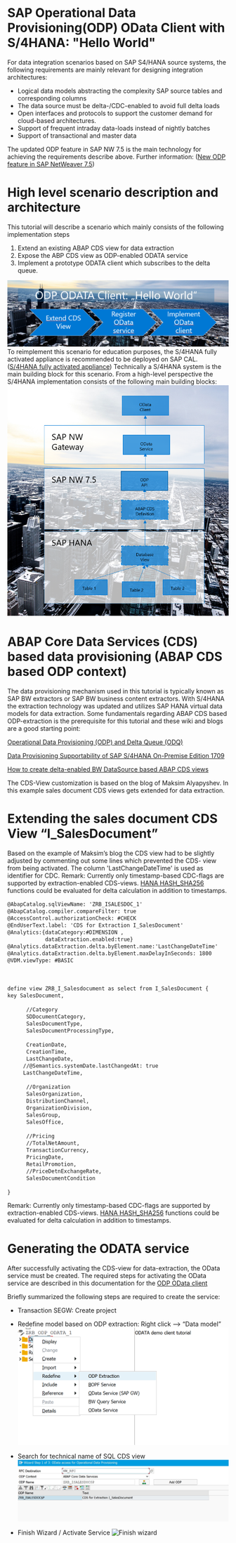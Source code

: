 # SAP Operational Data Provisioning(ODP) OData Client with S/4HANA: "Hello World"
For data integration scenarios based on SAP S4/HANA source systems, the following requirements are mainly relevant for designing integration architectures:

* Logical data models abstracting the complexity SAP source tables and corresponding columns
* The data source must be delta-/CDC-enabled to avoid full delta loads 
* Open interfaces and protocols to support the customer demand for cloud-based architectures. 
* Support of frequent intraday data-loads instead of nightly batches
* Support of transactional and master data 


The updated ODP feature in SAP NW 7.5 is the main technology for achieving the requirements describe above. Further information: ([New ODP feature in SAP NetWeaver 7.5]( https://wiki.scn.sap.com/wiki/display/BI/New+ODP+feature+in+SAP+NetWeaver+7.5))

# High level scenario description and architecture 
This tutorial will describe a scenario which mainly consists of the following implementation steps 
1)	Extend an existing ABAP CDS view for data extraction
2)	Expose the ABP CDS view as ODP-enabled ODATA service 
3)	Implement a prototype ODATA client which subscribes to the delta queue. 

![ High level scenario description]( https://github.com/ROBROICH/SAP_ODP_ODATA_CLIENT/blob/master/ODP_SCENARIO.PNG)
To reimplement this scenario for education purposes, the S/4HANA fully activated appliance is recommended to be deployed on SAP CAL. 
([S/4HANA fully activated appliance](https://blogs.sap.com/2018/12/12/sap-s4hana-fully-activated-appliance-create-your-sap-s4hana-1809-system-in-a-fraction-of-the-usual-setup-time/))
Technically a S/4HANA system is the main building block for this scenario. 
From a high-level perspective the S/4HANA implementation consists of the following main building blocks:
![ High level architecture]( https://github.com/ROBROICH/SAP_ODP_ODATA_CLIENT/blob/master/HIGH_LEVEL_ARCHITECTURE.PNG)

# ABAP Core Data Services (CDS) based data provisioning (ABAP CDS based ODP context)
The data provisioning mechanism used in this tutorial is typically known as SAP BW extractors or SAP BW business content extractors. With S/4HANA the extraction technology was updated and utilizes SAP HANA virtual data models for data extraction. 
Some fundamentals regarding ABAP CDS based ODP-extraction is the prerequisite for this tutorial and these wiki and blogs are a good starting point:

[Operational Data Provisioning (ODP) and Delta Queue (ODQ)]( https://wiki.scn.sap.com/wiki/pages/viewpage.action?pageId=449284646)

[Data Provisioning Supportability of SAP S/4HANA On-Premise Edition 1709
](https://blogs.sap.com/2016/07/07/data-extraction-supportability-of-sap-s4hana-on-premise-edition-1511-fps02/)

[How to create delta-enabled BW DataSource based ABAP CDS views
]( https://blogs.sap.com/2017/03/17/how-to-create-delta-enabled-bw-datasource-based-abap-cds-views/)

The CDS-View customization is based on the blog of Maksim Alyapyshev. In this example sales document CDS views gets extended for data extraction. 

# Extending the sales document CDS View “I_SalesDocument”

Based on the example of Maksim’s blog the CDS view had to be slightly adjusted by commenting out some lines which prevented the CDS- view from being activated. 
The column 'LastChangeDateTime' is used as identifier for CDC. 
Remark: 
Currently only timestamp-based CDC-flags are supported by extraction-enabled CDS-views.
[HANA HASH_SHA256](https://help.sap.com/viewer/4fe29514fd584807ac9f2a04f6754767/2.0.01/en-US/d22ecca9d2951014850492e8c88d498c.html/) functions could be evaluated for delta calculation in addition to timestamps. 

```
@AbapCatalog.sqlViewName: 'ZRB_ISALESDOC_1'
@AbapCatalog.compiler.compareFilter: true
@AccessControl.authorizationCheck: #CHECK
@EndUserText.label: 'CDS for Extraction I_SalesDocument'
@Analytics:{dataCategory:#DIMENSION ,
            dataExtraction.enabled:true}
@Analytics.dataExtraction.delta.byElement.name:'LastChangeDateTime'
@Analytics.dataExtraction.delta.byElement.maxDelayInSeconds: 1800
@VDM.viewType: #BASIC

            

define view ZRB_I_Salesdocument as select from I_SalesDocument {
key SalesDocument,

      //Category
      SDDocumentCategory,
      SalesDocumentType,
      SalesDocumentProcessingType,

      CreationDate,
      CreationTime,
      LastChangeDate,
     //@Semantics.systemDate.lastChangedAt: true
     LastChangeDateTime,

      //Organization
      SalesOrganization,
      DistributionChannel,
      OrganizationDivision,
      SalesGroup,
      SalesOffice,
      
      //Pricing
      //TotalNetAmount,
      TransactionCurrency,
      PricingDate,
      RetailPromotion,
      //PriceDetnExchangeRate,
      SalesDocumentCondition
    
}   
```


Remark: 
Currently only timestamp-based CDC-flags are supported by extraction-enabled CDS-views.
[HANA HASH_SHA256](https://help.sap.com/viewer/4fe29514fd584807ac9f2a04f6754767/2.0.01/en-US/d22ecca9d2951014850492e8c88d498c.html/) functions could be evaluated for delta calculation in addition to timestamps. 

# Generating the ODATA service 

After successfully activating the CDS-view for data-extraction, the OData service must be created.
The required steps for activating the OData service are described in this documentation for the [ODP OData client]( https://help.sap.com/viewer/dd104a87ab9249968e6279e61378ff66/11.0.7/en-US/11853413cf124dde91925284133c007d.html) 

Briefly summarized the following steps are required to create the service:
* Transaction SEGW: Create project

* Redefine model based on ODP extraction: Right click --> “Data model” 
![ Redefine model]( https://github.com/ROBROICH/SAP_ODP_ODATA_CLIENT/blob/master/ODP_CREATE_MODEL_1.png)

* Search for technical name of SQL CDS view
![ Select CDS view]( https://github.com/ROBROICH/SAP_ODP_ODATA_CLIENT/blob/master/ODP_CREATE_MODEL_2.png)

* Finish Wizard / Activate Service 
![ Finish wizard]( https://github.com/ROBROICH/SAP_ODP_ODATA_CLIENT/blob/master/ODP_CREATE_MODEL_3.png)











